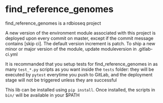 # find_reference_genomes

find_reference_genomes is a rdbioseq project

A new version of the environment module associated with this project is deployed upon every commit on master, except if the commit message contains [skip ci]. The default version increment is patch. To ship a new minor or major version of the module, update moduleversion in .gitlab-ci.yml

It is recommanded that you setup tests for find_reference_genomes in as many `test_*.py` scripts as you want inside the `tests` folder: they will be executed by `pytest` everytime you push to GitLab, and the deployment stage will not be triggered unless they are successful

This lib can be installed using `pip install`. Once installed, the scripts in `bin/` will be available in your $PATH
